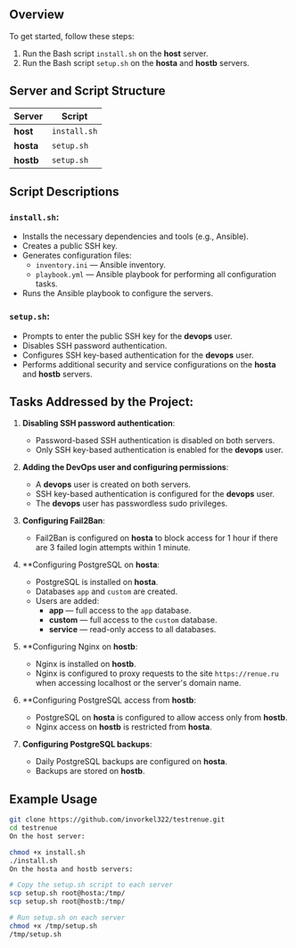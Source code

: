 ## Overview
To get started, follow these steps:

1. Run the Bash script `install.sh` on the **host** server.
2. Run the Bash script `setup.sh` on the **hosta** and **hostb** servers.

## Server and Script Structure

| **Server** | **Script**     |
|------------|----------------|
| **host**   | `install.sh`   |
| **hosta**  | `setup.sh`     |
| **hostb**  | `setup.sh`     |

## Script Descriptions

### `install.sh`:
- Installs the necessary dependencies and tools (e.g., Ansible).
- Creates a public SSH key.
- Generates configuration files:
  - `inventory.ini` — Ansible inventory.
  - `playbook.yml` — Ansible playbook for performing all configuration tasks.
- Runs the Ansible playbook to configure the servers.

### `setup.sh`:
- Prompts to enter the public SSH key for the **devops** user.
- Disables SSH password authentication.
- Configures SSH key-based authentication for the **devops** user.
- Performs additional security and service configurations on the **hosta** and **hostb** servers.

## Tasks Addressed by the Project:

1. **Disabling SSH password authentication**:
   - Password-based SSH authentication is disabled on both servers.
   - Only SSH key-based authentication is enabled for the **devops** user.

2. **Adding the DevOps user and configuring permissions**:
   - A **devops** user is created on both servers.
   - SSH key-based authentication is configured for the **devops** user.
   - The **devops** user has passwordless sudo privileges.

3. **Configuring Fail2Ban**:
   - Fail2Ban is configured on **hosta** to block access for 1 hour if there are 3 failed login attempts within 1 minute.

4. **Configuring PostgreSQL on **hosta**:
   - PostgreSQL is installed on **hosta**.
   - Databases `app` and `custom` are created.
   - Users are added:
     - **app** — full access to the `app` database.
     - **custom** — full access to the `custom` database.
     - **service** — read-only access to all databases.

5. **Configuring Nginx on **hostb**:
   - Nginx is installed on **hostb**.
   - Nginx is configured to proxy requests to the site `https://renue.ru` when accessing localhost or the server's domain name.

6. **Configuring PostgreSQL access from **hostb**:
   - PostgreSQL on **hosta** is configured to allow access only from **hostb**.
   - Nginx access on **hostb** is restricted from **hosta**.

7. **Configuring PostgreSQL backups**:
   - Daily PostgreSQL backups are configured on **hosta**.
   - Backups are stored on **hostb**.

## Example Usage


```bash
git clone https://github.com/invorkel322/testrenue.git
cd testrenue
On the host server:

chmod +x install.sh
./install.sh
On the hosta and hostb servers:

# Copy the setup.sh script to each server
scp setup.sh root@hosta:/tmp/
scp setup.sh root@hostb:/tmp/

# Run setup.sh on each server
chmod +x /tmp/setup.sh
/tmp/setup.sh
